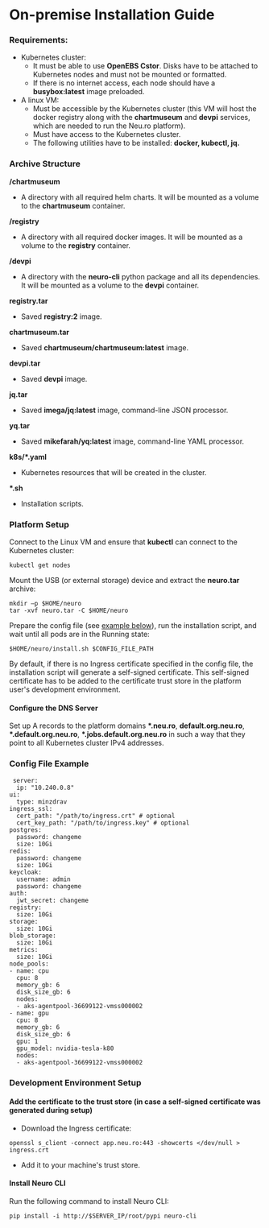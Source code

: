 # On-premise Installation Guide

### Requirements:

* Kubernetes cluster:
  * It must be able to use **OpenEBS Cstor**. Disks have to be attached to Kubernetes nodes and must not be mounted or formatted.
  * If there is no internet access, each node should have a **busybox:latest** image preloaded.
* A linux VM:
  * Must be accessible by the Kubernetes cluster \(this VM will host the docker registry along with the **chartmuseum** and **devpi** services, which are needed to run the Neu.ro platform\).
  * Must have access to the Kubernetes cluster.
  * The following utilities have to be installed: **docker, kubectl, jq.**

### Archive Structure

**/chartmuseum**

* A directory with all required helm charts. It will be mounted as a volume to the **chartmuseum** container.

**/registry**

* A directory with all required docker images. It will be mounted as a volume to the **registry** container.

**/devpi**

* A directory with the **neuro-cli** python package and all its dependencies. It will be mounted as a volume to the **devpi** container.

**registry.tar**

* Saved **registry:2** image.

**chartmuseum.tar**

* Saved **chartmuseum/chartmuseum:latest** image.

**devpi.tar**

* Saved **devpi** image.

**jq.tar**

* Saved **imega/jq:latest** image, command-line JSON processor.

**yq.tar**

* Saved **mikefarah/yq:latest** image, command-line YAML processor.

**k8s/\*.yaml**

* Kubernetes resources that will be created in the cluster.

**\*.sh**

* Installation scripts.

### Platform Setup

Connect to the Linux VM and ensure that **kubectl** can connect to the Kubernetes cluster:

```text
kubectl get nodes
```

Mount the USB \(or external storage\) device and extract the **neuro.tar** archive:

```text
mkdir –p $HOME/neuro
tar -xvf neuro.tar -C $HOME/neuro
```

Prepare the config file \(see [example below](on-premise-installation-guide.md#config-file-example)\), run the installation script, and wait until all pods are in the Running state:

```text
$HOME/neuro/install.sh $CONFIG_FILE_PATH
```

By default, if there is no Ingress certificate specified in the config file, the installation script will generate a self-signed certificate. This self-signed certificate has to be added to the certificate trust store in the platform user's development environment.

#### Configure the DNS Server

Set up A records to the platform domains **\*.neu.ro**, **default.org.neu.ro**, **\*.default.org.neu.ro**, **\*.jobs.default.org.neu.ro** in such a way that they point to all Kubernetes cluster IPv4 addresses.

### Config File Example

```text
 server:
  ip: "10.240.0.8"
ui:
  type: minzdrav
ingress_ssl:
  cert_path: "/path/to/ingress.crt" # optional
  cert_key_path: "/path/to/ingress.key" # optional
postgres:
  password: changeme
  size: 10Gi
redis:
  password: changeme
  size: 10Gi
keycloak:
  username: admin
  password: changeme
auth:
  jwt_secret: changeme
registry:
  size: 10Gi
storage:
  size: 10Gi
blob_storage:
  size: 10Gi
metrics:
  size: 10Gi
node_pools:
- name: cpu
  cpu: 8
  memory_gb: 6
  disk_size_gb: 6
  nodes:
  - aks-agentpool-36699122-vmss000002
- name: gpu
  cpu: 8
  memory_gb: 6
  disk_size_gb: 6
  gpu: 1
  gpu_model: nvidia-tesla-k80
  nodes:
  - aks-agentpool-36699122-vmss000002
```

### Development Environment Setup

#### Add the certificate to the trust store \(in case a self-signed certificate was generated during setup\)

* Download the Ingress certificate:

```text
openssl s_client -connect app.neu.ro:443 -showcerts </dev/null > ingress.crt
```

* Add it to your machine's trust store.

#### Install Neuro CLI

Run the following command to install Neuro CLI:

```text
pip install -i http://$SERVER_IP/root/pypi neuro-cli
```

